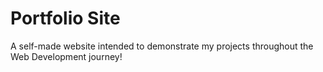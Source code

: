 # Portfolio Site 

A self-made website intended to demonstrate my projects throughout the Web Development journey!

